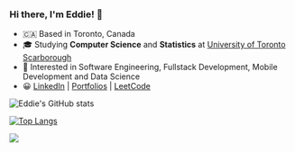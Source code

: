 ### Hi there, I'm Eddie! 👋

- :canada: Based in Toronto, Canada
- 🎓 Studying **Computer Science** and **Statistics** at [University of Toronto Scarborough](https://www.utsc.utoronto.ca/home/)
- 👀 Interested in Software Engineering, Fullstack Development, Mobile Development and Data Science
- :grinning: [LinkedIn](https://www.linkedin.com/in/eddie-shin/) | [Portfolios](https://eshinhw.github.io) | [LeetCode](https://eddie-shin.notion.site/2b479d08c0164d3ba618ae9ad09a1363?v=ceadfe3ee32642dda80b833ba3249503)

![Eddie's GitHub stats](https://github-readme-stats.vercel.app/api?username=eshinhw&show_icons=true)

[![Top Langs](https://github-readme-stats.vercel.app/api/top-langs/?username=eshinhw&langs_count=10)](https://github.com/anuraghazra/github-readme-stats)

![](https://komarev.com/ghpvc/?username=eshinhw&color=brightgreen&style=flat)

